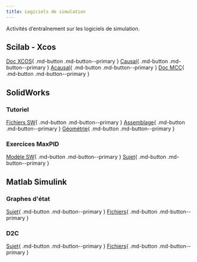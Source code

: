 ```yaml
---
title: Logiciels de simulation
---
```


[comment]: <> (Page manuelle)

Activités d’entraînement sur les logiciels de simulation.

## Scilab - Xcos

[Doc XCOS](https://github.com/xpessoles/PSI_Preparation_Oral/blob/main/TPs_2024/99_Simulation/01_Module_CPGE.pdf){ .md-button .md-button--primary }
[Causal](https://github.com/xpessoles/PSI_Preparation_Oral/blob/main/TPs_2024/99_Simulation/12_MoteurCC_06_Modelisation_Connaissance_CPGE.pdf){ .md-button .md-button--primary }
[Acausal](https://github.com/xpessoles/PSI_Preparation_Oral/blob/main/TPs_2024/99_Simulation/12_MoteurCC_06_Modelisation_Connaissance_SIMM.pdf){ .md-button .md-button--primary }
[Doc MCC](https://github.com/xpessoles/TP_Documents_PSI/blob/master/12_MoteurCC_3Sigma/12_MoteurCC_DocumentsRessources.docx.pdf){ .md-button .md-button--primary }

## SolidWorks
### Tutoriel
[Fichiers SW](https://github.com/xpessoles/PSI_Preparation_Oral/raw/main/TPs_2024/99_Simulation/SW/PortePeage.zip){ .md-button .md-button--primary }
[Assemblage](https://github.com/xpessoles/PSI_Preparation_Oral/blob/main/TPs_2024/99_Simulation/SW/PortePeage_00_Assemblage.pdf){ .md-button .md-button--primary }
[Géométrie](https://github.com/xpessoles/PSI_Preparation_Oral/blob/main/TPs_2024/99_Simulation/SW/PortePeage_02_GeometrieCinematique.pdf){ .md-button .md-button--primary }

### Exercices MaxPID
[Modèle SW](https://github.com/xpessoles/TP_Documents_PSI/blob/master/11_MaxpidE/Maxpid-V2_SolidWorks_V1.zip){ .md-button .md-button--primary }
[Sujet](https://github.com/xpessoles/PSI_Preparation_Oral/blob/main/TPs_2024/99_Simulation/SW/TD_Simulation_Meca3D_Maxpid.pdf){ .md-button .md-button--primary }

## Matlab Simulink
### Graphes d'état
[Sujet](https://github.com/xpessoles/PSI_Preparation_Oral/blob/main/TPs_2024/99_Simulation/Simulink/Cy_08_SED_TP_Ascenseur.pdf){ .md-button .md-button--primary }
[Fichiers](https://github.com/xpessoles/PSI_Preparation_Oral/raw/main/TPs_2024/99_Simulation/Simulink/Cy_08_SED_TP_Ascenseur.zip){ .md-button .md-button--primary }

### D2C
[Sujet](https://github.com/xpessoles/PSI_Preparation_Oral/blob/main/TPs_2024/99_Simulation/Simulink/TP_Correction_D2C_Sujet.pdf){ .md-button .md-button--primary }
[Fichiers](https://github.com/xpessoles/PSI_Preparation_Oral/raw/main/TPs_2024/99_Simulation/Simulink/TP_Correction_D2C_Sujet.zip){ .md-button .md-button--primary }



